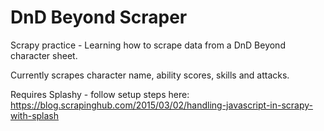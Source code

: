 # DnD Beyond Scraper
Scrapy practice - Learning how to scrape data from a DnD Beyond character sheet.

Currently scrapes character name, ability scores, skills and attacks.

Requires Splashy - follow setup steps here: https://blog.scrapinghub.com/2015/03/02/handling-javascript-in-scrapy-with-splash
